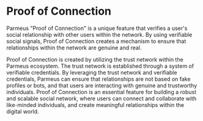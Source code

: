 # Proof of Connection

Parmeus "Proof of Connection" is a unique feature that verifies a user's social relationship with other users within the network. By using verifiable social signals, Proof of Connection creates a mechanism to ensure that relationships within the network are genuine and real.

Proof of Connection is created by utilizing the trust network within the Parmeus ecosystem. The trust network is established through a system of verifiable credentials. By leveraging the trust network and verifiable credentials, Parmeus can ensure that relationships are not based on fake profiles or bots, and that users are interacting with genuine and trustworthy individuals. Proof of Connection is an essential feature for building a robust and scalable social network, where users can connect and collaborate with like-minded individuals, and create meaningful relationships within the digital world.
